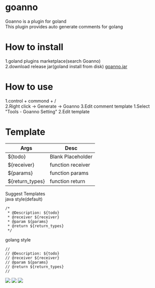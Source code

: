 # goanno
Goanno is a plugin for goland  
This plugin provides auto generate comments for golang

# How to install
1.goland plugins marketplace(search Goanno)  
2.download release jar(goland install from disk) [goanno.jar](https://github.com/loveinsky100/goanno/releases/tag/1.0.0)

# How to use
1.control + commond + /  
2.Right click -> Generate -> Goanno
3.Edit comment template
    1.Select "Tools - Goanno Setting"
    2.Edit template

# Template

| Args | Desc |
| --- | --- |
| ${todo} | Blank Placeholder |
| ${receiver} | function receiver |
| ${params} | function params |
| ${return_types} | function return |

Suggest Templates  
java style(default)
```
/*
 * @Description: ${todo}
 * @receiver ${receiver}
 * @param ${params}
 * @return ${return_types}
 */
```

golang style
```
//
// @Description: ${todo}
// @receiver ${receiver}
// @param ${params}
// @return ${return_types}
//
```


![](https://raw.githubusercontent.com/loveinsky100/goanno/master/preview/goanno_func.gif)
![](https://raw.githubusercontent.com/loveinsky100/goanno/master/preview/goanno_interface.gif)
![](https://raw.githubusercontent.com/loveinsky100/goanno/master/preview/goanno_template_setting.gif)
